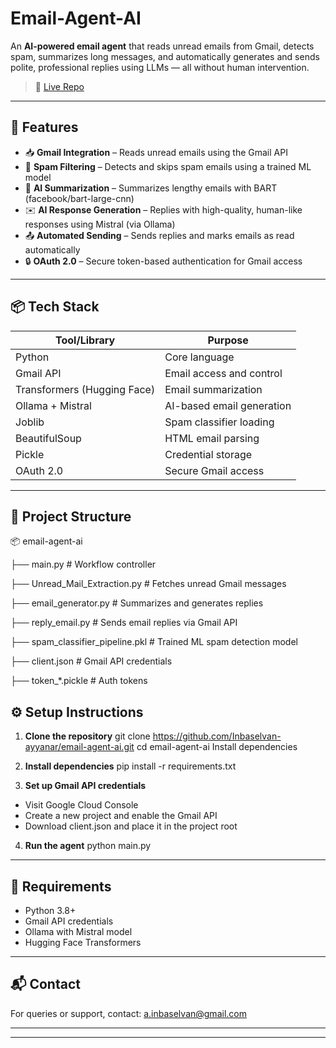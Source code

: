 # Email-Agent-AI

An **AI-powered email agent** that reads unread emails from Gmail, detects spam, summarizes long messages, and automatically generates and sends polite, professional replies using LLMs — all without human intervention.

> 🔗 [Live Repo](https://github.com/Inbaselvan-ayyanar/email-agent-ai.git)

---

## 🚀 Features

- 📥 **Gmail Integration** – Reads unread emails using the Gmail API
- 🧠 **Spam Filtering** – Detects and skips spam emails using a trained ML model
- 📝 **AI Summarization** – Summarizes lengthy emails with BART (facebook/bart-large-cnn)
- ✉️ **AI Response Generation** – Replies with high-quality, human-like responses using Mistral (via Ollama)
- 📤 **Automated Sending** – Sends replies and marks emails as read automatically
- 🔒 **OAuth 2.0** – Secure token-based authentication for Gmail access

---

## 📦 Tech Stack

| Tool/Library | Purpose |
|--------------|---------|
| Python       | Core language |
| Gmail API       | Email access and control |
| Transformers (Hugging Face)    | Email summarization |
| Ollama + Mistral | AI-based email generation |
| Joblib       | Spam classifier loading |
| BeautifulSoup| HTML email parsing |
| Pickle       | Credential storage |
| OAuth 2.0    | Secure Gmail access |

---

## 📁 Project Structure

📦 email-agent-ai

├── main.py # Workflow controller

├── Unread_Mail_Extraction.py # Fetches unread Gmail messages

├── email_generator.py # Summarizes and generates replies

├── reply_email.py # Sends email replies via Gmail API

├── spam_classifier_pipeline.pkl # Trained ML spam detection model

├── client.json # Gmail API credentials 

├── token_*.pickle # Auth tokens 


## ⚙️ Setup Instructions

1. **Clone the repository**
git clone https://github.com/Inbaselvan-ayyanar/email-agent-ai.git
cd email-agent-ai
Install dependencies

2. **Install dependencies**
pip install -r requirements.txt

3. **Set up Gmail API credentials**
  - Visit Google Cloud Console
  - Create a new project and enable the Gmail API
  - Download client.json and place it in the project root

4. **Run the agent**
python main.py

---
## 🧪 Requirements

- Python 3.8+
- Gmail API credentials
- Ollama with Mistral model 
- Hugging Face Transformers
  
---
## 📬 Contact

For queries or support, contact: a.inbaselvan@gmail.com

---
---
